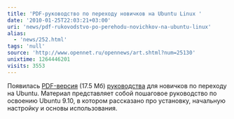 ```yaml
---
title: 'PDF-руководство по переходу новичков на Ubuntu Linux '
date: '2010-01-25T22:03:21+03:00'
uri: 'news/pdf-rukovodstvo-po-perehodu-novichkov-na-ubuntu-linux'
alias: 
  - 'news/252.html'
tags: 'null'
source: 'http://www.opennet.ru/opennews/art.shtml?num=25130'
unixtime: 1264446201
visits: 3553
---
```

Появилась [PDF-версия](http://help.ubuntu.name/manual/pdf) (17.5 Мб) [руководства](http://help.ubuntu.name/manual/) для новичков по переходу на Ubuntu.  Материал представляет собой  пошаговое руководство по освоению Ubuntu 9.10, в котором рассказано про установку, начальную настройку и основы использования.
